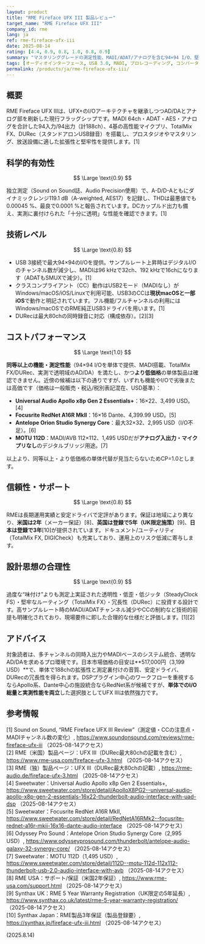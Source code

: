 ```yaml
---
layout: product
title: "RME Fireface UFX III 製品レビュー"
target_name: "RME Fireface UFX III"
company_id: rme
lang: ja
ref: rme-fireface-ufx-iii
date: 2025-08-14
rating: [4.4, 0.9, 0.8, 1.0, 0.8, 0.9]
summary: "マスタリンググレードの測定性能、MADI/ADAT/アナログを含む94×94 I/O、堅牢ドライバとDURecを備える188ch USB 3.0インターフェースです。"
tags: [オーディオインターフェース, USB 3.0, MADI, プロレコーディング, コンバータ, RME]
permalink: /products/ja/rme-fireface-ufx-iii/
---
```


## 概要

RME Fireface UFX IIIは、UFX+のI/Oアーキテクチャを継承しつつAD/DAとアナログ部を刷新した現行フラッグシップです。MADI 64ch・ADAT・AES・アナログを合計した94入力/94出力（計188ch）、4基の高性能マイクプリ、TotalMix FX、DURec（スタンドアロンUSB録音）を搭載し、プロスタジオやマスタリング、放送設備に適した拡張性と堅牢性を提供します。[1]

## 科学的有効性

$$ \Large \text{0.9} $$

独立測定（Sound on Sound誌、Audio Precision使用）で、A-D/D-Aともにダイナミックレンジ119.1 dB（A-weighted, AES17）を記録し、THDは最悪値でも0.00045 %、最良で0.0001 %と報告されています。DCカップルド出力も備え、実測に裏付けられた「十分に透明」な性能を確認できます。[1]

## 技術レベル

$$ \Large \text{0.8} $$

- USB 3接続で最大94×94のI/Oを提供。サンプルレート上昇時はデジタルI/Oのチャンネル数が減少し、MADIは96 kHzで32ch、192 kHzで16chになります（ADATもSMUXで減少）。[1]  
- クラスコンプライアント（CC）動作はUSB2モード（MADIなし）がWindows/macOS/iOS/Linuxで利用可能、USB3のCCは**現状macOSと一部iOS**で動作と明記されています。フル機能/フルチャンネルの利用にはWindows/macOSでのRME純正USB3ドライバを用います。[1]  
- DURecは最大80chの同時録音に対応（構成依存）。[2][3]

## コストパフォーマンス

$$ \Large \text{1.0} $$

**同等以上の機能・測定性能**（94×94 I/Oを単体で提供、MADI搭載、TotalMix FX/DURec、実測で透明域のAD/DA）を満たし、かつ**より低価格**の単体製品は確認できません。近傍の候補は以下の通りですが、いずれも機能やI/Oで劣後または高価です（価格は一般販売・税込/税別表記混在、USD基準）：

- **Universal Audio Apollo x8p Gen 2 Essentials+**：16×22、3,499 USD。[4]  
- **Focusrite RedNet A16R MkII**：16×16 Dante、4,399.99 USD。[5]  
- **Antelope Orion Studio Synergy Core**：最大32×32、2,995 USD（I/O不足）。[6]  
- **MOTU 112D**：MADI/AVB 112×112、1,495 USDだが**アナログ入出力・マイクプリなし**のデジタルブリッジ用途。[7]

以上より、同等以上・より低価格の単体代替が見当たらないためCP=1.0とします。

## 信頼性・サポート

$$ \Large \text{0.8} $$

RMEは長期運用実績と安定ドライバで定評があります。保証は地域により異なり、**米国は2年**（メーカー保証）[8]、**英国は登録で5年（UK限定施策）**[9]、**日本は登録で3年**[10]が提供されています。ドキュメント/ユーティリティ（TotalMix FX, DIGICheck）も充実しており、運用上のリスク低減に寄与します。

## 設計思想の合理性

$$ \Large \text{0.9} $$

過度な“味付け”よりも測定上実証された透明性・低歪・低ジッタ（SteadyClock FS）・堅牢なルーティング（TotalMix FX）・冗長性（DURec）に投資する設計です。高サンプルレート時のMADI/ADATチャンネル減少やCCの制約など技術的前提も明確化されており、現場要件に即した合理的な仕様だと評価します。[1][2]

## アドバイス

対象読者は、多チャンネルの同時入出力やMADIベースのシステム統合、透明なAD/DAを求めるプロ環境です。日本市場価格の目安は**517,000円（3,199 USD）**で、単体で188chの拡張性と測定裏付けの音質、安定ドライバ、DURecの冗長性を得られます。DSPプラグイン中心のワークフローを重視するならApollo系、Dante中心の施設統合ならRedNet系が候補ですが、**単体でのI/O総量と実測性能を両立**した選択肢としてUFX IIIは依然強力です。

## 参考情報

[1] Sound on Sound, “RME Fireface UFX III Review”（測定値・CCの注意点・MADIチャンネル数の変化）, https://www.soundonsound.com/reviews/rme-fireface-ufx-iii （2025-08-14アクセス）  
[2] RME（米国）製品ページ：UFX III（DURec最大80chの記載を含む）, https://www.rme-usa.com/fireface-ufx-3.html （2025-08-14アクセス）  
[3] RME（独）製品ページ：UFX III（DURec最大80chの記載）, https://rme-audio.de/fireface-ufx-3.html （2025-08-14アクセス）  
[4] Sweetwater：Universal Audio Apollo x8p Gen 2 Essentials+, https://www.sweetwater.com/store/detail/ApolloX8PG2--universal-audio-apollo-x8p-gen-2-essentials-16x22-thunderbolt-audio-interface-with-uad-dsp （2025-08-14アクセス）  
[5] Sweetwater：Focusrite RedNet A16R MkII, https://www.sweetwater.com/store/detail/RedNetA16RMk2--focusrite-rednet-a16r-mkii-16x16-dante-audio-interface （2025-08-14アクセス）  
[6] Odyssey Pro Sound：Antelope Orion Studio Synergy Core（2,995 USD）, https://www.odysseyprosound.com/thunderbolt/antelope-audio-galaxy-32-synergy-core/ （2025-08-14アクセス）  
[7] Sweetwater：MOTU 112D（1,495 USD）, https://www.sweetwater.com/store/detail/112D--motu-112d-112x112-thunderbolt-usb-2.0-audio-interface-with-avb （2025-08-14アクセス）  
[8] RME USA：サポート/保証（米国2年保証）, https://www.rme-usa.com/support.html （2025-08-14アクセス）  
[9] Synthax UK：RME 5 Year Warranty Registration（UK限定の5年延長）, https://www.synthax.co.uk/latest/rme-5-year-warranty-registration/ （2025-08-14アクセス）  
[10] Synthax Japan：RME製品3年保証（製品登録要）, https://synthax.jp/fireface-ufx-iii.html （2025-08-14アクセス）

(2025.8.14)

